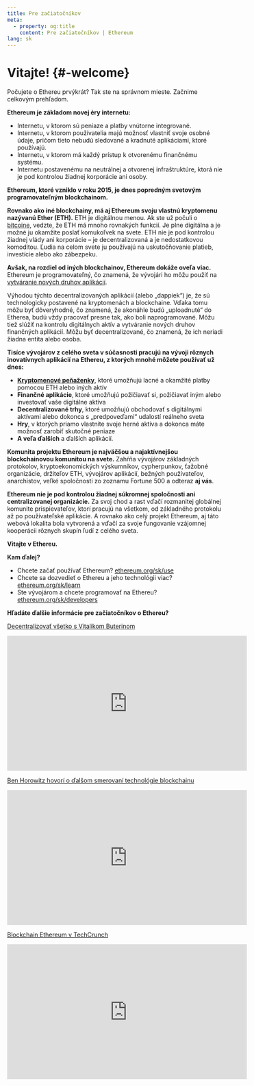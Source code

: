 ```yaml
---
title: Pre začiatočníkov
meta:
  - property: og:title
    content: Pre začiatočníkov | Ethereum
lang: sk
---
```


# Vitajte! {#-welcome}

Počujete o Ethereu prvýkrát? Tak ste na správnom mieste. Začnime celkovým prehľadom.

**Ethereum je základom novej éry internetu:**

- Internetu, v ktorom sú peniaze a platby vnútorne integrované.
- Internetu, v ktorom používatelia majú možnosť vlastniť svoje osobné údaje, pričom tieto nebudú sledované a kradnuté aplikáciami, ktoré používajú.
- Internetu, v ktorom má každý prístup k otvorenému finančnému systému.
- Internetu postavenému na neutrálnej a otvorenej infraštruktúre, ktorá nie je pod kontrolou žiadnej korporácie ani osoby.

**Ethereum, ktoré vzniklo v roku 2015, je dnes popredným svetovým programovateľným blockchainom.**

**Rovnako ako iné blockchainy, má aj Ethereum svoju vlastnú kryptomenu nazývanú Ether (ETH).** ETH je digitálnou menou. Ak ste už počuli o [ bitcoine](http://bitcoin.org/), vedzte, že ETH má mnoho rovnakých funkcií. Je plne digitálna a je možné ju okamžite poslať komukoľvek na svete. ETH nie je pod kontrolou žiadnej vlády ani korporácie – je decentralizovaná a je nedostatkovou komoditou. Ľudia na celom svete ju používajú na uskutočňovanie platieb, investície alebo ako zábezpeku.

**Avšak, na rozdiel od iných blockchainov, Ethereum dokáže oveľa viac.** Ethereum je programovateľný, čo znamená, že vývojári ho môžu použiť na [vytváranie nových druhov aplikácií](/sk/use/#1-use-an-application-built-on-ethereum).

Výhodou týchto decentralizovaných aplikácií (alebo „dappiek“) je, že sú technologicky postavené na kryptomenách a blockchaine. Vďaka tomu môžu byť dôveryhodné, čo znamená, že akonáhle budú „uploadnuté“ do Etherea, budú vždy pracovať presne tak, ako boli naprogramované. Môžu tiež slúžiť na kontrolu digitálnych aktív a vytváranie nových druhov finančných aplikácií. Môžu byť decentralizované, čo znamená, že ich neriadi žiadna entita alebo osoba.

**Tisíce vývojárov z celého sveta v súčasnosti pracujú na vývoji rôznych inovatívnych aplikácií na Ethereu, z ktorých mnohé môžete používať už dnes:**

- [**Kryptomenové peňaženky**](/sk/use/#3-what-is-a-wallet-and-which-one-should-i-use), ktoré umožňujú lacné a okamžité platby pomocou ETH alebo iných aktív
- **Finančné aplikácie**, ktoré umožňujú požičiavať si, požičiavať iným alebo investovať vaše digitálne aktíva
- **Decentralizované trhy**, ktoré umožňujú obchodovať s digitálnymi aktívami alebo dokonca s „predpoveďami“ udalostí reálneho sveta
- **Hry**, v ktorých priamo vlastníte svoje herné aktíva a dokonca máte možnosť zarobiť skutočné peniaze
- **A veľa ďalších** a ďalších aplikácií.

**Komunita projektu Ethereum je najväčšou a najaktívnejšou blockchainovou komunitou na svete.** Zahŕňa vývojárov základných protokolov, kryptoekonomických výskumníkov, cypherpunkov, ťažobné organizácie, držiteľov ETH, vývojárov aplikácií, bežných používateľov, anarchistov, veľké spoločnosti zo zoznamu Fortune 500 a odteraz **aj vás**.

**Ethereum nie je pod kontrolou žiadnej súkromnej spoločnosti ani centralizovanej organizácie.** Za svoj chod a rast vďačí rozmanitej globálnej komunite prispievateľov, ktorí pracujú na všetkom, od základného protokolu až po používateľské aplikácie. A rovnako ako celý projekt Ethereum, aj táto webová lokalita bola vytvorená a vďačí za svoje fungovanie vzájomnej kooperácii rôznych skupín ľudí z celého sveta.

**Vitajte v Ethereu.**

**Kam ďalej?**

- Chcete začať používať Ethereum? [ethereum.org/sk/use](/sk/use/)
- Chcete sa dozvedieť o Ethereu a jeho technológii viac? [ethereum.org/sk/learn](/sk/learn/)
- Ste vývojárom a chcete programovať na Ethereu? [ethereum.org/sk/developers](/sk/developers/)

**Hľadáte ďalšie informácie pre začiatočníkov o Ethereu?**

[Decentralizovať všetko s Vitalikom Buterinom](https://youtu.be/WSN5BaCzsbo)

<div class="iframe-container">
  <iframe width="560" height="315" src="https://www.youtube.com/embed/WSN5BaCzsbo" frameborder="0" allow="accelerometer; autoplay; encrypted-media; gyroscope; picture-in-picture" allowfullscreen></iframe>
</div>

[Ben Horowitz hovorí o ďalšom smerovaní technológie blockchainu](https://www.youtube.com/watch?v=l9jvKWKmRfs&feature=youtu.be)

<div class="iframe-container">
  <iframe width="560" height="315" src="https://www.youtube.com/embed/l9jvKWKmRfs" frameborder="0" allow="accelerometer; autoplay; encrypted-media; gyroscope; picture-in-picture" allowfullscreen></iframe>
</div>

[Blockchain Ethereum v TechCrunch](https://www.youtube.com/watch?v=WfULutvxvzY)

<div class="iframe-container">
  <iframe width="560" height="315" src="https://www.youtube.com/embed/WfULutvxvzY" frameborder="0" allow="accelerometer; autoplay; encrypted-media; gyroscope; picture-in-picture" allowfullscreen></iframe>
</div>

